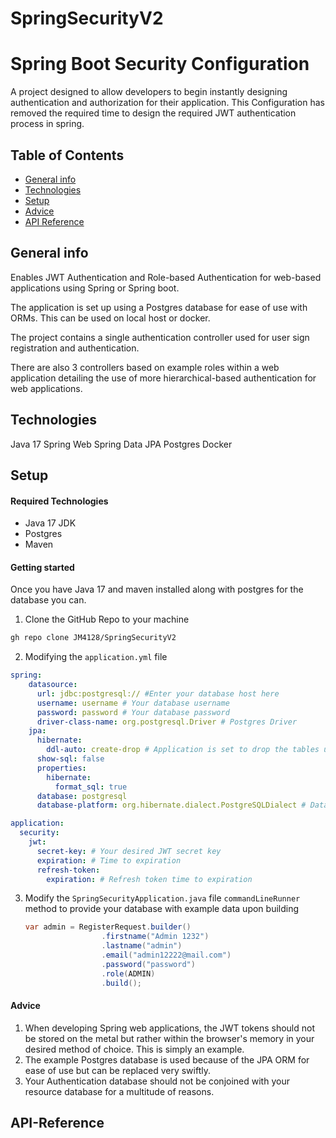 # SpringSecurityV2
# Spring Boot Security Configuration
  A project designed to allow developers to begin instantly designing  authentication and authorization for their application.
  This Configuration has removed the required time to design the required JWT authentication process in spring.

## Table of Contents
* [General info](#general-info)
* [Technologies](#technologies)
* [Setup](#setup)
* [Advice](#setup)
* [API Reference](#API-Reference)


## General info
Enables JWT Authentication and Role-based Authentication for web-based applications using Spring or Spring boot.

The application is set up using a Postgres database for ease of use with ORMs. This can be used on local host or docker.

The project contains a single authentication controller used for user sign registration and authentication.

There are also 3 controllers based on example roles within a web application detailing the use of more hierarchical-based authentication for web applications. 


## Technologies
Java 17
Spring Web
Spring Data JPA
Postgres 
Docker

## Setup 

#### Required Technologies
* Java 17 JDK
* Postgres
* Maven

#### Getting started
Once you have Java 17 and maven installed along with postgres for the database you can.

1. Clone the GitHub Repo to your machine
```sh
gh repo clone JM4128/SpringSecurityV2
```
2. Modifying the `application.yml` file
```yml
spring:
    datasource:
      url: jdbc:postgresql:// #Enter your database host here
      username: username # Your database username
      password: password # Your database password
      driver-class-name: org.postgresql.Driver # Postgres Driver
    jpa:
      hibernate:
        ddl-auto: create-drop # Application is set to drop the tables upon build for ease of testing
      show-sql: false
      properties:
        hibernate:
          format_sql: true
      database: postgresql
      database-platform: org.hibernate.dialect.PostgreSQLDialect # Database dialect

application:
  security:
    jwt:
      secret-key: # Your desired JWT secret key
      expiration: # Time to expiration
      refresh-token:
        expiration: # Refresh token time to expiration
```
3. Modify the `SpringSecurityApplication.java` file `commandLineRunner` method to provide your database with example data upon building
   ```java
   var admin = RegisterRequest.builder()
					.firstname("Admin 1232")
					.lastname("admin")
					.email("admin12222@mail.com")
					.password("password")
					.role(ADMIN)
					.build();
   ```
   
#### Advice

1. When developing Spring web applications, the JWT tokens should not be stored on the metal but rather within the browser's memory in your desired method of choice. This is simply an example.
2. The example Postgres database is used because of the JPA ORM for ease of use but can be replaced very swiftly.
3. Your Authentication database should not be conjoined with your resource database for a multitude of reasons.

## API-Reference
   
  
  


